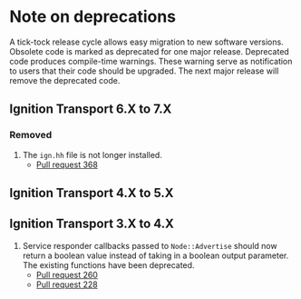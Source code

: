 # Note on deprecations

A tick-tock release cycle allows easy migration to new software versions.
Obsolete code is marked as deprecated for one major release.
Deprecated code produces compile-time warnings. These warning serve as
notification to users that their code should be upgraded. The next major
release will remove the deprecated code.

## Ignition Transport 6.X to 7.X

### Removed

1. The `ign.hh` file is not longer installed.
    * [Pull request 368](https://bitbucket.org/ignitionrobotics/ign-transport/pull-request/368)

## Ignition Transport 4.X to 5.X

## Ignition Transport 3.X to 4.X

1. Service responder callbacks passed to `Node::Advertise` should now return
   a boolean value instead of taking in a boolean output parameter. The existing
   functions have been deprecated.
    * [Pull request 260](https://bitbucket.org/ignitionrobotics/ign-transport/pull-request/260)
    * [Pull request 228](https://bitbucket.org/ignitionrobotics/ign-transport/pull-request/228)

